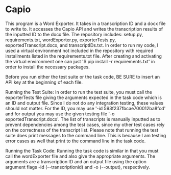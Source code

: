 # Capio
This program is a Word Exporter. It takes in a transcription ID and a docx file
to write to. It accesses the Capio API and writes the transcription results of
the inputted ID to the docx file. The repository includes: setup.py,
requirements.txt, wordExporter.py, exporterTests.py, exportedTranscript.docx,
and transcriptIDs.txt. In order to run my code, I used a virtual environment
not included in the repository with required installments listed in the
requirements.txt file. After creating and activating the virtual environment
one can just '$ pip install -r requirements.txt' in order to install the
necessary packages.

Before you run either the test suite or the task code, BE SURE to insert an
API key at the beginning of each file.

Running the Test Suite:
In order to run the test suite, you must call the exporterTests file giving the
arguments expected in the task code which is an ID and output file. Since I do
not do any integration testing, these values should not matter. For the ID, you
may use '-id 593f237fbcae700012ba8fcd' and for output you may use the given
testing file '-o exportedTranscript.docx'. The list of transcripts is manually
inputted as to prevent dependencies among the test cases, since my other test
cases rely on the correctness of the transcript list. Please note that running
the test suite does print messages to the command line. This is because I am
testing error cases as well that print to the command line in the task code.

Running the Task Code:
Running the task code is similar in that you must call the wordExporter file
and also give the appropriate arguments. The arguments are a transcription ID
and an output file using the option argument flags -id (--transcriptionid) and
-o (--output), respectively.
